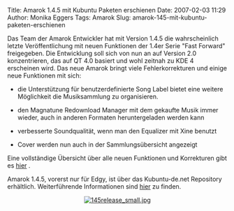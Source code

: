 Title: Amarok 1.4.5 mit Kubuntu Paketen erschienen
Date: 2007-02-03 11:29
Author: Monika Eggers
Tags: Amarok
Slug: amarok-145-mit-kubuntu-paketen-erschienen

Das Team der Amarok Entwickler hat mit Version 1.4.5 die wahrscheinlich
letzte Veröffentlichung mit neuen Funktionen der 1.4er Serie "Fast
Forward" freigegeben. Die Entwicklung soll sich von nun an auf Version
2.0 konzentrieren, das auf QT 4.0 basiert und wohl zeitnah zu KDE 4
erscheinen wird. Das neue Amarok bringt viele Fehlerkorrekturen und
einige neue Funktionen mit sich:


<!--breal--><!--breal-->

-   die Unterstützung für benutzerdefinierte Song Label bietet eine
    weitere Möglichkeit die Musiksammlung zu organisieren.
    
    
-   den Magnatune Redownload Manager mit dem gekaufte Musik immer
    wieder, auch in anderen Formaten heruntergeladen werden kann
-   verbesserte Soundqualität, wenn man den Equalizer mit Xine benutzt
-   Cover werden nun auch in der Sammlungsübersicht angezeigt


Eine vollständige Übersicht über alle neuen Funktionen und Korrekturen
gibt es [hier](http://amarok.kde.org/content/view/10/66/ "ChangeLog") .


Amarok 1.4.5, vorerst nur für Edgy, ist über das Kubuntu-de.net
Repository erhältlich. Weiterführende Informationen sind
[hier](http://packages.kubuntu-de.net/amarok "Repository") zu finden. 


<div align="center">

[![145release\_small.jpg](/files/Image/nachrichten/software/kde/amarok/amarok-145/145release_small.jpg)](/files/Image/nachrichten/software/kde/amarok/amarok-145/145release.jpg)

</div>



